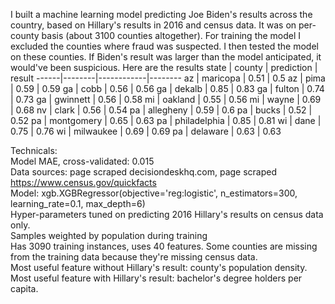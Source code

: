 I built a machine learning model predicting Joe Biden's results across the country, based on Hillary's results in 2016 and census data. It was on per-county basis (about 3100 counties altogether). For training the model I excluded the counties where fraud was suspected. I then tested the model on these counties. If Biden's result was larger than the model anticipated, it would've been suspicious.
Here are the results
state | county | prediction | result
------|--------|------------|--------
az | maricopa | 0.51 | 0.5
az |  pima |  0.59 |  0.59
ga |  cobb |  0.56  | 0.56
ga |  dekalb |  0.85 |  0.83
ga |  fulton |  0.74 |  0.73
ga |  gwinnett |  0.56 |  0.58
mi |  oakland |  0.55 |  0.56
mi |  wayne |  0.69 |  0.68
nv |  clark |  0.56 |  0.54
pa |  allegheny |  0.59 |  0.6
pa |  bucks |  0.52 |  0.52
pa |  montgomery |  0.65 |  0.63
pa |  philadelphia |  0.85 |  0.81
wi |  dane |  0.75 |  0.76
wi |  milwaukee |  0.69 |  0.69
pa |  delaware |  0.63 |  0.63

Technicals:  
Model MAE, cross-validated: 0.015  
Data sources: page scraped decisiondeskhq.com, page scraped https://www.census.gov/quickfacts  
Model: xgb.XGBRegressor(objective='reg:logistic', n_estimators=300, learning_rate=0.1, max_depth=6)  
Hyper-parameters tuned on predicting 2016 Hillary's results on census data only.  
Samples weighted by population during training  
Has 3090 training instances, uses 40 features. Some counties are missing from the training data because they're missing census data.   
Most useful feature without Hillary's result: county's population density. Most useful feature with Hillary's result: bachelor's degree holders per capita.  
